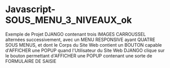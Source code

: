 # Javascript-SOUS_MENU_3_NIVEAUX_ok
Exemple de Projet DJANGO contenant trois IMAGES CARROUSSEL alternées successivement, avec un MENU RESPONSIVE ayant QUATRE SOUS MENUS, et dont le Corps du Site Web contient un BOUTON capable d'AFFICHER une POPUP quand l'Utilisateur du Site Web DJANGO clique sur le bouton permettant d'AFFICHER une POPUP contenant une sorte de FORMULAIRE DE SAISIE

